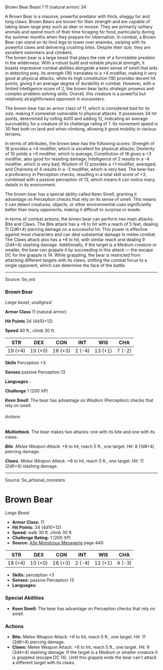<MonsterName/>Brown Bear</MonsterName>
<CreatureType/>Beast</CreatureType>
<CR/>1</CR>
<AC/>11 (natural armor)</AC>
<HP/>34</HP>
<summary>A Brown Bear is a massive, powerful predator with thick, shaggy fur and long claws. Brown Bears are known for their strength and are capable of taking down large prey such as deer or moose. They are primarily solitary animals and spend much of their time foraging for food, particularly during the summer months when they prepare for hibernation. In combat, a Brown Bear can stand on its hind legs to tower over enemies, swiping with its powerful claws and delivering crushing bites. Despite their size, they are excellent swimmers and climbers.</summary>

<summary>The brown bear is a large beast that plays the role of a formidable predator in the wilderness. With a robust build and notable physical strength, it boasts impressive combat abilities alongside a keen sense of smell that aids in detecting prey. Its strength (18) translates to a +4 modifier, making it very good at physical attacks, while its high constitution (16) provides decent hit points, giving it an average degree of durability in combat. However, with a limited intelligence score of 2, the brown bear lacks strategic prowess and complex problem-solving skills. Overall, this creature is a powerful but relatively straightforward opponent in encounters.</summary>

<detail>

The brown bear has an armor class of 11, which is considered bad for its size, making it somewhat vulnerable to physical attacks. It possesses 34 hit points, determined by rolling 4d10 and adding 12, indicating an average survivability for a creature of its challenge rating of 1. Its movement speed is 30 feet both on land and when climbing, allowing it good mobility in various terrains.

In terms of attributes, the brown bear has the following scores: Strength of 18 provides a +4 modifier, which is excellent for physical attacks; Dexterity of 10 yields a +0 modifier, which is average; Constitution of 16 gives a +3 modifier, also good for resisting damage; Intelligence of 2 results in a -4 modifier, which is very bad; Wisdom of 12 provides a +1 modifier, averaged; and Charisma of 4 results in a -3 modifier, which is very bad. The bear has a proficiency in Perception checks, resulting in a total skill score of +3, combined with a passive perception of 13, which means it can notice many details in its environment.

The brown bear has a special ability called Keen Smell, granting it advantage on Perception checks that rely on its sense of smell. This means it can detect creatures, objects, or other environmental cues significantly better than many opponents, making it difficult to surprise or evade.

In terms of combat actions, the brown bear can perform two main attacks: Bite and Claws. The Bite attack has a +6 to hit with a reach of 5 feet, dealing 11 (2d6+4) piercing damage on a successful hit. This power is effective against most characters and can deal substantial damage in melee combat. The Claws attack also has a +6 to hit, with similar reach and dealing 9 (2d4+4) slashing damage. Additionally, if the target is a Medium creature or smaller, the bear can grapple it by succeeding in this attack — the escape DC for the grapple is 14. While grappling, the bear is restricted from attacking different targets with its claws, shifting the combat focus to a single opponent, which can determine the face of the battle.</detail>



---

Source: 5e_srd

### Brown Bear

*Large beast, unaligned*

**Armor Class** 11 (natural armor)

**Hit Points** 34 (4d10+12)

**Speed** 40 ft., climb 30 ft.

| STR     | DEX     | CON     | INT    | WIS     | CHA    |
|---------|---------|---------|--------|---------|--------|
| 19 (+4) | 10 (+0) | 16 (+3) | 2 (-4) | 13 (+1) | 7 (-2) |

**Skills** Perception +3

**Senses** passive Perception 13

**Languages** -

**Challenge** 1 (200 XP)

***Keen Smell***. The bear has advantage on Wisdom (Perception) checks that rely on smell.

###### Actions

***Multiattack***. The bear makes two attacks: one with its bite and one with its claws.

***Bite***. *Melee Weapon Attack:* +6 to hit, reach 5 ft., one target. *Hit:* 8 (1d8+4) piercing damage.

***Claws.*** *Melee Weapon Attack:* +6 to hit, reach 5 ft., one target. *Hit:* 11 (2d6+4) slashing damage.



---

Source: 5e_artisinal_monsters

# Brown Bear

*Large* *Beast*

- **Armor Class:** 11
- **Hit Points:** 34 (4d10+12)
- **Speed:** walk 30 ft. climb 30 ft.
- **Challenge Rating:** 1 (200 XP)
- **Source:** [A5e Monstrous Menagerie](https://enpublishingrpg.com/products/level-up-monstrous-menagerie-a5e) page 440

| STR | DEX | CON | INT | WIS | CHA |
| --- | --- | --- | --- | --- | --- |
| 18 (+4) | 10 (+0) | 16 (+3) | 2 (-4) | 12 (+1) | 4 (-3) |

- **Skills:** perception +3
- **Senses:** passive Perception 13
- **Languages:** 

### Special Abilities

- **Keen Smell:** The bear has advantage on Perception checks that rely on smell.

### Actions

- **Bite:** Melee Weapon Attack: +6 to hit, reach 5 ft., one target. Hit: 11 (2d6+4) piercing damage.
- **Claws:** Melee Weapon Attack: +6 to hit, reach 5 ft., one target. Hit: 9 (2d4+4) slashing damage. If the target is a Medium or smaller creature  it is grappled (escape DC 14). Until this grapple ends  the bear can't attack a different target with its claws.




